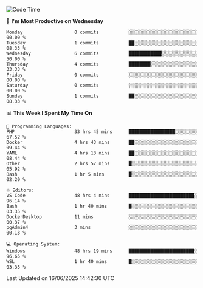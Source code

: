 <!--START_SECTION:waka-->
![Code Time](http://img.shields.io/badge/Code%20Time-5%2C098%20hrs%2046%20mins-blue)

📅 **I'm Most Productive on Wednesday** 

```text
Monday                   0 commits           ░░░░░░░░░░░░░░░░░░░░░░░░░   00.00 % 
Tuesday                  1 commits           ██░░░░░░░░░░░░░░░░░░░░░░░   08.33 % 
Wednesday                6 commits           ████████████░░░░░░░░░░░░░   50.00 % 
Thursday                 4 commits           ████████░░░░░░░░░░░░░░░░░   33.33 % 
Friday                   0 commits           ░░░░░░░░░░░░░░░░░░░░░░░░░   00.00 % 
Saturday                 0 commits           ░░░░░░░░░░░░░░░░░░░░░░░░░   00.00 % 
Sunday                   1 commits           ██░░░░░░░░░░░░░░░░░░░░░░░   08.33 % 
```


📊 **This Week I Spent My Time On** 

```text
💬 Programming Languages: 
PHP                      33 hrs 45 mins      █████████████████░░░░░░░░   67.52 % 
Docker                   4 hrs 43 mins       ██░░░░░░░░░░░░░░░░░░░░░░░   09.44 % 
YAML                     4 hrs 13 mins       ██░░░░░░░░░░░░░░░░░░░░░░░   08.44 % 
Other                    2 hrs 57 mins       █░░░░░░░░░░░░░░░░░░░░░░░░   05.92 % 
Bash                     1 hr 5 mins         █░░░░░░░░░░░░░░░░░░░░░░░░   02.20 % 

🔥 Editors: 
VS Code                  48 hrs 4 mins       ████████████████████████░   96.14 % 
Bash                     1 hr 40 mins        █░░░░░░░░░░░░░░░░░░░░░░░░   03.35 % 
DockerDesktop            11 mins             ░░░░░░░░░░░░░░░░░░░░░░░░░   00.37 % 
pgAdmin4                 3 mins              ░░░░░░░░░░░░░░░░░░░░░░░░░   00.13 % 

💻 Operating System: 
Windows                  48 hrs 19 mins      ████████████████████████░   96.65 % 
WSL                      1 hr 40 mins        █░░░░░░░░░░░░░░░░░░░░░░░░   03.35 % 
```


 Last Updated on 16/06/2025 14:42:30 UTC
<!--END_SECTION:waka-->
